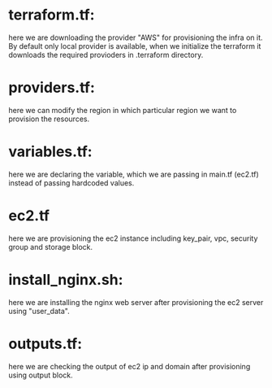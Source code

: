 # terraform.tf: 
here we are downloading the provider "AWS" for provisioning the infra on it. By default only local provider is available, 
when we initialize the terraform it downloads the required provioders in .terraform directory.

# providers.tf:
here we can modify the region in which particular region we want to provision the resources.

# variables.tf:
here we are declaring the variable, which we are passing in main.tf (ec2.tf) instead of passing hardcoded values.

# ec2.tf
here we are provisioning the ec2 instance including key_pair, vpc, security group and storage block.

# install_nginx.sh:
here we are installing the nginx web server after provisioning the ec2 server using "user_data".

# outputs.tf:
here we are checking the output of ec2 ip and domain after provisioning using output block.




